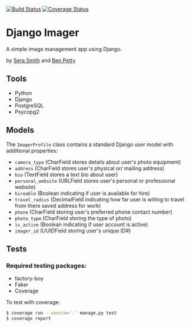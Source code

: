 
[![Build Status](https://travis-ci.org/serashioda/django-imager.svg?branch=front-end-3)](https://travis-ci.org/serashioda/django-imager) [![Coverage Status](https://coveralls.io/repos/github/serashioda/django-imager/badge.svg?branch=front-end-3)](https://coveralls.io/github/serashioda/django-imager?branch=front-end-3)

# Django Imager

A simple image management app using Django.

by [Sera Smith](https://github.com/serashioda) and [Ben Petty](https://github.com/benpetty)

## Tools

- Python
- Django
- PostgreSQL
- Psycopg2

## Models

The `ImagerProfile` class contains a standard Django user model with additional properties:

- `camera_type` (CharField stores details about user's photo equipment)
- `address` (CharField stores user's physical or/ mailing address)
- `bio` (TextField stores a text bio about user)
- `personal_website` (URLField stores user's personal or professional website)
- `hireable` (Boolean indicating if user is available for hire)
- `travel_radius` (DecimalField indicating how far user is willing to travel from there saved address for work)
- `phone` (CharField storing user's preferred phone contact number)
- `photo_type` (CharField storing the type of photo)
- `is_active` (Boolean indicating if user account is active)
- `imager_id` (UUIDField storing user's unique ID#)

## Tests

### Required testing packages:

- factory-boy
- Faker
- Coverage


To test with coverage:
```bash
$ coverage run --source='.' manage.py test
$ coverage report
```
